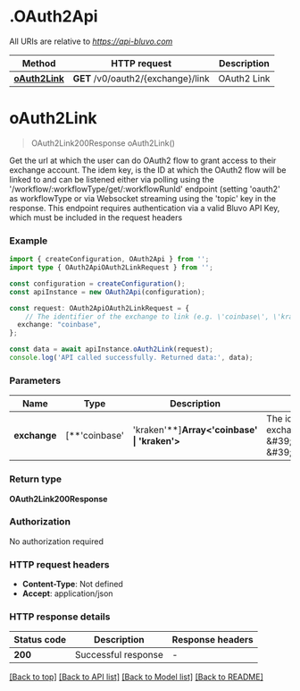 # .OAuth2Api

All URIs are relative to *https://api-bluvo.com*

Method | HTTP request | Description
------------- | ------------- | -------------
[**oAuth2Link**](OAuth2Api.md#oAuth2Link) | **GET** /v0/oauth2/{exchange}/link | OAuth2 Link


# **oAuth2Link**
> OAuth2Link200Response oAuth2Link()

Get the url at which the user can do OAuth2 flow to grant access to their exchange account. The idem key, is the ID at which the OAuth2 flow will be linked to and can be listened either via polling using the \'/workflow/:workflowType/get/:workflowRunId\' endpoint (setting \'oauth2\' as workflowType or via Websocket streaming using the \'topic\' key in the response. This endpoint requires authentication via a valid Bluvo API Key, which must be included in the request headers

### Example


```typescript
import { createConfiguration, OAuth2Api } from '';
import type { OAuth2ApiOAuth2LinkRequest } from '';

const configuration = createConfiguration();
const apiInstance = new OAuth2Api(configuration);

const request: OAuth2ApiOAuth2LinkRequest = {
    // The identifier of the exchange to link (e.g. \'coinbase\', \'kraken\').
  exchange: "coinbase",
};

const data = await apiInstance.oAuth2Link(request);
console.log('API called successfully. Returned data:', data);
```


### Parameters

Name | Type | Description  | Notes
------------- | ------------- | ------------- | -------------
 **exchange** | [**&#39;coinbase&#39; | &#39;kraken&#39;**]**Array<&#39;coinbase&#39; &#124; &#39;kraken&#39;>** | The identifier of the exchange to link (e.g. \&#39;coinbase\&#39;, \&#39;kraken\&#39;). | defaults to undefined


### Return type

**OAuth2Link200Response**

### Authorization

No authorization required

### HTTP request headers

 - **Content-Type**: Not defined
 - **Accept**: application/json


### HTTP response details
| Status code | Description | Response headers |
|-------------|-------------|------------------|
**200** | Successful response |  -  |

[[Back to top]](#) [[Back to API list]](README.md#documentation-for-api-endpoints) [[Back to Model list]](README.md#documentation-for-models) [[Back to README]](README.md)


